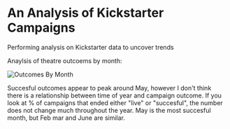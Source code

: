 # An Analysis of Kickstarter Campaigns
Performing analysis on Kickstarter data to uncover trends


Anaylsis of theatre outcoems by month:

![Outcomes By Month](https://user-images.githubusercontent.com/19942473/159185797-cae1add2-29b1-471f-8fb8-049d7c6d2968.png)

Succesful outcomes appear to peak around May, however I don't think there is a relationship between time of year and campaign outcome. If you look at % of campaigns that ended either "live" or "succesful", the number does not change much throughout the year. May is the most succesful month, but Feb mar and June are similar. 
